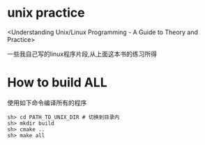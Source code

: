# unix practice

<Understanding Unix/Linux Programming - A Guide to Theory and Practice>

一些我自己写的linux程序片段,从上面这本书的练习所得


# How to build ALL

使用如下命令编译所有的程序

```
sh> cd PATH_TO_UNIX_DIR # 切换到目录内
sh> mkdir build
sh> cmake ..
sh> make all
```
